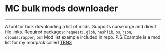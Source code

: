 # MC bulk mods downloader
-------------------------
A tool for bulk downloading a list of mods. Supports curseforge and direct file links.
Required packages: `requests`, `glob`, `hashlib`, `os`, `json`, `cloudscrapper`, `bs4`
Mod list example included in repo.
P.S. Example is a mod list for my modpack called [TBN3](https://github.com/JohnTheCoolingFan/TBN3)
